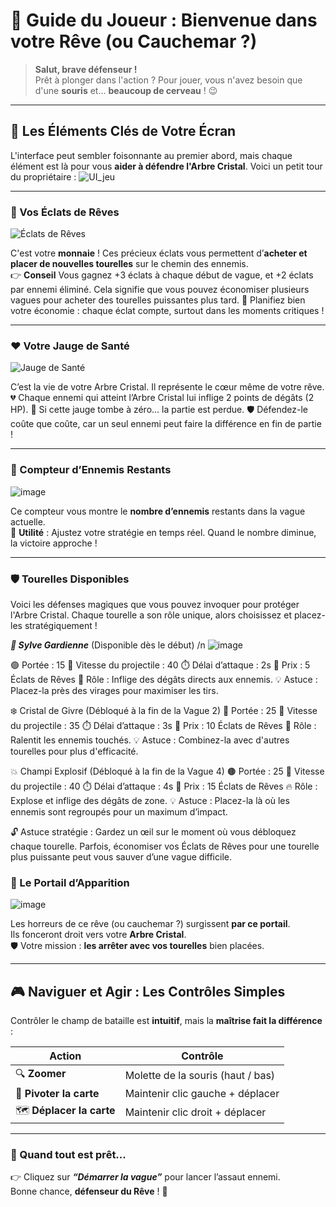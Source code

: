 # 🚀 Guide du Joueur : Bienvenue dans votre Rêve (ou Cauchemar ?)

> **Salut, brave défenseur !**  
> Prêt à plonger dans l'action ? Pour jouer, vous n'avez besoin que d'une **souris** et... **beaucoup de cerveau** ! 😉

---

## 🎯 Les Éléments Clés de Votre Écran

L'interface peut sembler foisonnante au premier abord, mais chaque élément est là pour vous **aider à défendre l'Arbre Cristal**. Voici un petit tour du propriétaire :
![UI_jeu](https://github.com/user-attachments/assets/c5f00619-c6db-47b2-8994-f22dc0f6fc25)


---

### 💎 Vos Éclats de Rêves  
<img src="https://github.com/user-attachments/assets/36367b69-0856-46bb-9aa2-cf98dd2311a0" alt="Éclats de Rêves">

C'est votre **monnaie** ! Ces précieux éclats vous permettent d’**acheter et placer de nouvelles tourelles** sur le chemin des ennemis.  
👉 **Conseil** Vous gagnez +3 éclats à chaque début de vague, et +2 éclats par ennemi éliminé.
Cela signifie que vous pouvez économiser plusieurs vagues pour acheter des tourelles puissantes plus tard.
🧠 Planifiez bien votre économie : chaque éclat compte, surtout dans les moments critiques !

---

### ❤️ Votre Jauge de Santé  
<img src="https://github.com/user-attachments/assets/2b09a416-6905-4951-a313-b94f05910951" alt="Jauge de Santé">

C’est la vie de votre Arbre Cristal. Il représente le cœur même de votre rêve.
💔 Chaque ennemi qui atteint l’Arbre Cristal lui inflige 2 points de dégâts (2 HP).
🚨 Si cette jauge tombe à zéro... la partie est perdue.
🛡️ Défendez-le coûte que coûte, car un seul ennemi peut faire la différence en fin de partie !

---

### 👾 Compteur d’Ennemis Restants  
![image](https://github.com/user-attachments/assets/c440c2e9-d474-405d-8044-e51048130e19)

Ce compteur vous montre le **nombre d’ennemis** restants dans la vague actuelle.  
🎯 **Utilité** : Ajustez votre stratégie en temps réel. Quand le nombre diminue, la victoire approche !

---

### 🛡️ Tourelles Disponibles
Voici les défenses magiques que vous pouvez invoquer pour protéger l'Arbre Cristal. Chaque tourelle a son rôle unique, alors choisissez et placez-les stratégiquement !

***🌿 Sylve Gardienne*** (Disponible dès le début)
/n
![image](https://github.com/user-attachments/assets/7a1dbc08-0c32-4e5f-81f5-e666fadfe6ac) 

🟢 Portée : 15
💨 Vitesse du projectile : 40
⏱️ Délai d’attaque : 2s
💎 Prix : 5 Éclats de Rêves
🎯 Rôle : Inflige des dégâts directs aux ennemis.
💡 Astuce : Placez-la près des virages pour maximiser les tirs.

❄️ Cristal de Givre (Débloqué à la fin de la Vague 2)
🔵 Portée : 25
💨 Vitesse du projectile : 35
⏱️ Délai d’attaque : 3s
💎 Prix : 10 Éclats de Rêves
🧊 Rôle : Ralentit les ennemis touchés.
💡 Astuce : Combinez-la avec d'autres tourelles pour plus d'efficacité.

💥 Champi Explosif (Débloqué à la fin de la Vague 4)
🟤 Portée : 25
💨 Vitesse du projectile : 40
⏱️ Délai d’attaque : 4s
💎 Prix : 15 Éclats de Rêves
🔥 Rôle : Explose et inflige des dégâts de zone.
💡 Astuce : Placez-la là où les ennemis sont regroupés pour un maximum d’impact.

🔓 Astuce stratégie : Gardez un œil sur le moment où vous débloquez chaque tourelle. Parfois, économiser vos Éclats de Rêves pour une tourelle plus puissante peut vous sauver d’une vague difficile.
### 🚪 Le Portail d’Apparition  
![image](https://github.com/user-attachments/assets/63639f9e-8cb8-4820-959b-07406df79a76)

Les horreurs de ce rêve (ou cauchemar ?) surgissent **par ce portail**.  
Ils fonceront droit vers votre **Arbre Cristal**.  
🛡️ Votre mission : **les arrêter avec vos tourelles** bien placées.

---

## 🎮 Naviguer et Agir : Les Contrôles Simples

Contrôler le champ de bataille est **intuitif**, mais la **maîtrise fait la différence** :

| Action | Contrôle |
|--------|----------|
| 🔍 **Zoomer** | Molette de la souris (haut / bas) |
| 🔄 **Pivoter la carte** | Maintenir clic gauche + déplacer |
| 🗺️ **Déplacer la carte** | Maintenir clic droit + déplacer |

---

### 🚨 Quand tout est prêt...

👉 Cliquez sur **_“Démarrer la vague”_** pour lancer l’assaut ennemi.  
Bonne chance, **défenseur du Rêve** ! 🌙
